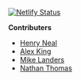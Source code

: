 [![Netlify Status](https://api.netlify.com/api/v1/badges/8b81f986-7735-4f19-9e1c-566f5e78b740/deploy-status)](https://app.netlify.com/sites/lambda-notes-hackathon/deploys)

**Contributers**
- [Henry Neal](https://github.com/henron1)
- [Alex King](https://github.com/Alex-AK)
- [Mike Landers](https://github.com/mlanders)
- [Nathan Thomas](https://github.com/nwthomas)

